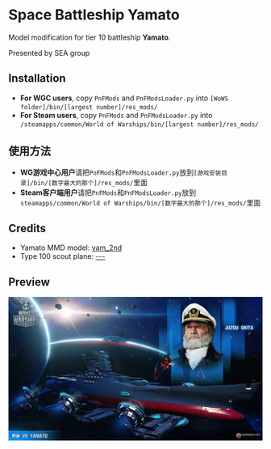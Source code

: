 ﻿# Space Battleship Yamato

Model modification for tier 10 battleship **Yamato**. 

Presented by SEA group

## Installation
* **For WGC users**, copy `PnFMods` and `PnFModsLoader.py` into `[WoWS folder]/bin/[largest number]/res_mods/`
* **For Steam users**, copy `PnFMods` and `PnFModsLoader.py` into `/steamapps/common/World of Warships/bin/[largest number]/res_mods/`

## 使用方法
* **WG游戏中心用户**请把`PnFMods`和`PnFModsLoader.py`放到`[游戏安装目录]/bin/[数字最大的那个]/res_mods/`里面
* **Steam客户端用户**请把`PnFMods`和`PnFModsLoader.py`放到`steamapps/common/World of Warships/bin/[数字最大的那个]/res_mods/`里面

## Credits
* Yamato MMD model: [yam_2nd](http://www.nicovideo.jp/watch/sm28028407)
* Type 100 scout plane: [---](http://3d.nicovideo.jp/works/td10978)

## Preview
![Space-Yamato](https://raw.githubusercontent.com/SEA-group/XJBMG-Space-Battleship-Yamato/master/Affiche_WG.jpg)
